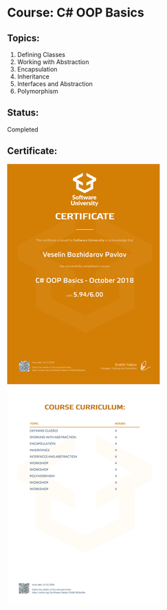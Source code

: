 # Course: C# OOP Basics

## Topics:
01. Defining Classes
02. Working with Abstraction
03. Encapsulation
04. Inheritance
05. Interfaces and Abstraction
06. Polymorphism

## Status: 
Completed

## Certificate: 
<img src="certificate.jpeg"/>
